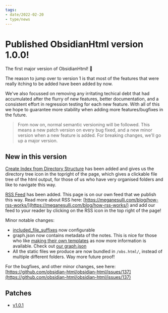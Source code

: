 ```yaml
---
tags:
- date/2022-02-20
- type/news
---
```

# Published ObsidianHtml version 1.0.0!   
   
The first major version of ObsidianHtml! 🎉   
   
The reason to jump over to version 1 is that most of the features that were really itching to be added have been added by now.    
   
We've also focussed on removing any irritating techical debt that had accumulated after the flurry of new features, better documentation, and a consistent effort in regression testing for each new feature. With all of this we hope to guarantee more stability when adding more features/bugfixes in the future.   
   
> From now on, normal semantic versioning will be followed. This means a new patch version on every bug fixed, and a new minor version when a new feature is added. For breaking changes, we'll go up a major version.   
   
## New in this version   
[Create Index from Directory Structure](../Configurations/Modes/Create%20Index%20from%20Directory%20Structure.md) has been added and gives us the directory tree icon in the topright of the page, which gives a clickable file tree of the html output, for those of us who have very organised folders and like to navigate this way.   
   
[RSS Feed](../Configurations/Features/RSS%20Feed.md) has been added. This page is on our own feed that we publish this way. Read more about RSS here: [https://meganesulli.com/blog/how-rss-works/](https://meganesulli.com/blog/how-rss-works/) and add our feed to your reader by clicking on the RSS icon in the top right of the page!   
   
Minor notable changes:   
   
- [included_file_suffixes](../Configurations/Configuration%20Options.md#included_file_suffixes) now configurable   
- graph.json now contains metadata of the notes. This is nice for those who like [making their own templates](../Configurations/Configuration%20Options.md#html-template-path-str) as now more information is available. Check out [our graph.json](https://obsidian-html.github.io/obs.html/data/graph.json)   
- All the static files we produce are now bundled in `/obs.html/`, instead of multiple different folders. Way more future proof!   
   
For the bugfixes, and other minor changes, see here: [https://github.com/obsidian-html/obsidian-html/issues/137](https://github.com/obsidian-html/obsidian-html/issues/137)   
   
## Patches   
   
- [v1.0.1](/not_created.md)